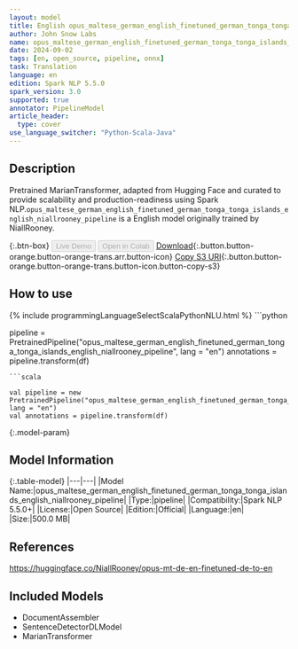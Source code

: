 ```yaml
---
layout: model
title: English opus_maltese_german_english_finetuned_german_tonga_tonga_islands_english_niallrooney_pipeline pipeline MarianTransformer from NiallRooney
author: John Snow Labs
name: opus_maltese_german_english_finetuned_german_tonga_tonga_islands_english_niallrooney_pipeline
date: 2024-09-02
tags: [en, open_source, pipeline, onnx]
task: Translation
language: en
edition: Spark NLP 5.5.0
spark_version: 3.0
supported: true
annotator: PipelineModel
article_header:
  type: cover
use_language_switcher: "Python-Scala-Java"
---
```


## Description

Pretrained MarianTransformer, adapted from Hugging Face and curated to provide scalability and production-readiness using Spark NLP.`opus_maltese_german_english_finetuned_german_tonga_tonga_islands_english_niallrooney_pipeline` is a English model originally trained by NiallRooney.

{:.btn-box}
<button class="button button-orange" disabled>Live Demo</button>
<button class="button button-orange" disabled>Open in Colab</button>
[Download](https://s3.amazonaws.com/auxdata.johnsnowlabs.com/public/models/opus_maltese_german_english_finetuned_german_tonga_tonga_islands_english_niallrooney_pipeline_en_5.5.0_3.0_1725243297281.zip){:.button.button-orange.button-orange-trans.arr.button-icon}
[Copy S3 URI](s3://auxdata.johnsnowlabs.com/public/models/opus_maltese_german_english_finetuned_german_tonga_tonga_islands_english_niallrooney_pipeline_en_5.5.0_3.0_1725243297281.zip){:.button.button-orange.button-orange-trans.button-icon.button-copy-s3}

## How to use



<div class="tabs-box" markdown="1">
{% include programmingLanguageSelectScalaPythonNLU.html %}
```python

pipeline = PretrainedPipeline("opus_maltese_german_english_finetuned_german_tonga_tonga_islands_english_niallrooney_pipeline", lang = "en")
annotations =  pipeline.transform(df)   

```
```scala

val pipeline = new PretrainedPipeline("opus_maltese_german_english_finetuned_german_tonga_tonga_islands_english_niallrooney_pipeline", lang = "en")
val annotations = pipeline.transform(df)

```
</div>

{:.model-param}
## Model Information

{:.table-model}
|---|---|
|Model Name:|opus_maltese_german_english_finetuned_german_tonga_tonga_islands_english_niallrooney_pipeline|
|Type:|pipeline|
|Compatibility:|Spark NLP 5.5.0+|
|License:|Open Source|
|Edition:|Official|
|Language:|en|
|Size:|500.0 MB|

## References

https://huggingface.co/NiallRooney/opus-mt-de-en-finetuned-de-to-en

## Included Models

- DocumentAssembler
- SentenceDetectorDLModel
- MarianTransformer